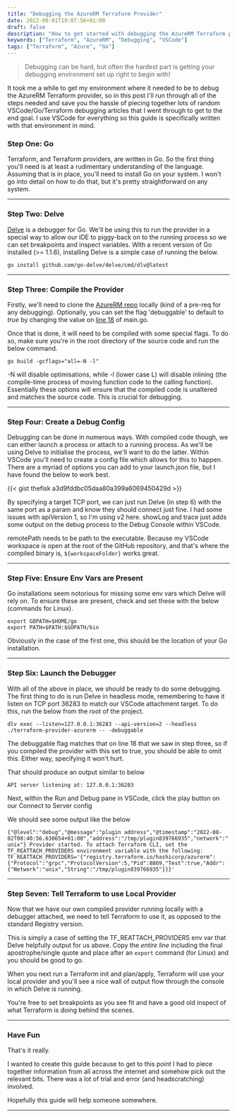 ```yaml
---
title: "Debugging the AzureRM Terraform Provider"
date: 2022-08-01T19:07:56+01:00
draft: false
description: "How to get started with debugging the AzureRM Terraform provider with VSCode"
keywords: ["Terraform", "AzureRM", "Debugging", "VSCode"]
tags: ["Terraform", "Azure", "Go"]
---
```


> Debugging can be hard, but often the hardest part is getting your debugging environment set up right to begin with!

It took me a while to get my environment where it needed to be to debug the AzureRM Terraform provider, so in this post I'll run through all of the steps needed and save you the hassle of piecing together lots of random VSCode/Go/Terraform debugging articles that I went through to get to the end goal.  I use VSCode for everything so this guide is specifically written with that environment in mind.

### Step One: Go

Terraform, and Terraform providers, are written in Go.  So the first thing you'll need is at least a rudimentary understanding of the language.  Assuming that is in place, you'll need to install Go on your system.  I won't go into detail on how to do that, but it's pretty straightforward on any system.

---
### Step Two: Delve

[Delve](https://github.com/go-delve/delve) is a debugger for Go.  We'll be using this to run the provider in a special way to allow our IDE to piggy-back on to the running process so we can set breakpoints and inspect variables.  With a recent version of Go installed (>= 1.1.6), installing Delve is a simple case of running the below.

`go install github.com/go-delve/delve/cmd/dlv@latest`

---
### Step Three: Compile the Provider

Firstly, we'll need to clone the [AzureRM repo](https://github.com/hashicorp/terraform-provider-azurerm/) locally (kind of a pre-req for any debugging).  Optionally, you can set the flag 'debuggable' to default to _true_ by changing the value on [line 18](https://github.com/hashicorp/terraform-provider-azurerm/blob/da8cd028f437022963fb009478a9ebbd3ec06e3a/main.go#L18) of main.go.

Once that is done, it will need to be compiled with some special flags.  To do so, make sure you're in the root directory of the source code and run the below command.

`go build -gcflags="all=-N -l"`

-N will disable optimisations, while -l (lower case L) will disable inlining (the compile-time process of moving function code to the calling function).  Essentially these options will ensure that the compiled code is unaltered and matches the source code.  This is crucial for debugging.

---
### Step Four: Create a Debug Config

Debugging can be done in numerous ways.  With compiled code though, we can either launch a process or attach to a running process.  As we'll be using Delve to initialise the process, we'll want to do the latter. Within VSCode you'll need to create a config file which allows for this to happen.  There are a myriad of options you can add to your launch.json file, but I have found the below to work best.

{{< gist thefisk a3d9fddbc05daa80a399a6069450429d >}}

By specifying a target TCP port, we can just run Delve (in step 6) with the same port as a param and know they should connect just fine.  I had some issues with apiVersion 1, so I'm using v2 here.  showLog and trace just adds some output on the debug process to the Debug Console within VSCode.

remotePath needs to be path to the executable.  Because my VSCode workspace is open at the root of the GitHub repository, and that's where the compiled binary is, `${workspaceFolder}` works great.

---
### Step Five: Ensure Env Vars are Present

Go installations seem notorious for missing some env vars which Delve will rely on.  To ensure these are present, check and set these with the below (commands for Linux).

`export GOPATH=$HOME/go`\
`export PATH=$PATH:$GOPATH/bin`

Obviously in the case of the first one, this should be the location of your Go installation.

---
### Step Six: Launch the Debugger

With all of the above in place, we should be ready to do some debugging.  The first thing to do is run Delve in headless mode, remembering to have it listen on TCP port 36283 to match our VSCode attachment target.  To do this, run the below from the root of the project.

`dlv exec --listen=127.0.0.1:36283 --api-version=2 --headless ./terraform-provider-azurerm -- -debuggable`

The debuggable flag matches that on line 18 that we saw in step three, so if you compiled the provider with this set to true, you should be able to omit this.  Either way, specifying it won't hurt.

That should produce an output similar to below

`API server listening at: 127.0.0.1:36283`

Next, within the Run and Debug pane in VSCode, click the play button on our Connect to Server config

We should see some output like the below

`{"@level":"debug","@message":"plugin address","@timestamp":"2022-08-02T08:40:56.630654+01:00","address":"/tmp/plugin839766935","network":"unix"}
Provider started. To attach Terraform CLI, set the TF_REATTACH_PROVIDERS environment variable with the following:`\
`TF_REATTACH_PROVIDERS='{"registry.terraform.io/hashicorp/azurerm":{"Protocol":"grpc","ProtocolVersion":5,"Pid":8869,"Test":true,"Addr":{"Network":"unix","String":"/tmp/plugin839766935"}}}'`

---
### Step Seven: Tell Terraform to use Local Provider

Now that we have our own compiled provider running locally with a debugger attached, we need to tell Terraform to use it, as opposed to the standard Registry version.

This is simply a case of setting the TF_REATTACH_PROVIDERS env var that Delve helpfully output for us above.  Copy the _entire line_ including the final apostrophe/single quote and place after an `export` command (for Linux) and you should be good to go.

When you next run a Terraform init and plan/apply, Terraform will use your local provider and you'll see a nice wall of output flow through the console in which Delve is running.

You're free to set breakpoints as you see fit and have a good old inspect of what Terraform is doing behind the scenes.

---
### Have Fun

That's it really.

I wanted to create this guide because to get to this point I had to piece together information from all across the internet and somehow pick out the relevant bits.  There was a lot of trial and error (and headscratching) involved.

Hopefully this guide will help someone somewhere.

---